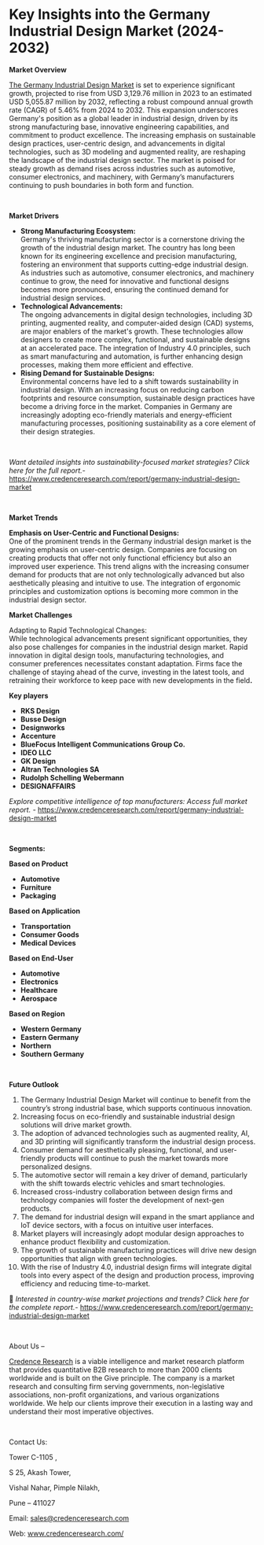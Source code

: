 # Key Insights into the Germany Industrial Design Market (2024-2032)


<p><strong>Market Overview</strong></p>
<p><a href="https://www.credenceresearch.com/report/germany-industrial-design-market">The Germany Industrial Design Market</a> is set to experience significant growth, projected to rise from USD 3,129.76 million in 2023 to an estimated USD 5,055.87 million by 2032, reflecting a robust compound annual growth rate (CAGR) of 5.46% from 2024 to 2032. This expansion underscores Germany's position as a global leader in industrial design, driven by its strong manufacturing base, innovative engineering capabilities, and commitment to product excellence. The increasing emphasis on sustainable design practices, user-centric design, and advancements in digital technologies, such as 3D modeling and augmented reality, are reshaping the landscape of the industrial design sector. The market is poised for steady growth as demand rises across industries such as automotive, consumer electronics, and machinery, with Germany&rsquo;s manufacturers continuing to push boundaries in both form and function.</p>
<p><strong>&nbsp;</strong></p>
<p><strong>Market Drivers</strong></p>
<ul>
<li><strong>Strong Manufacturing Ecosystem:</strong><br /> Germany's thriving manufacturing sector is a cornerstone driving the growth of the industrial design market. The country has long been known for its engineering excellence and precision manufacturing, fostering an environment that supports cutting-edge industrial design. As industries such as automotive, consumer electronics, and machinery continue to grow, the need for innovative and functional designs becomes more pronounced, ensuring the continued demand for industrial design services.</li>
<li><strong>Technological Advancements:</strong><br /> The ongoing advancements in digital design technologies, including 3D printing, augmented reality, and computer-aided design (CAD) systems, are major enablers of the market's growth. These technologies allow designers to create more complex, functional, and sustainable designs at an accelerated pace. The integration of Industry 4.0 principles, such as smart manufacturing and automation, is further enhancing design processes, making them more efficient and effective.</li>
<li><strong>Rising Demand for Sustainable Designs:</strong><br /> Environmental concerns have led to a shift towards sustainability in industrial design. With an increasing focus on reducing carbon footprints and resource consumption, sustainable design practices have become a driving force in the market. Companies in Germany are increasingly adopting eco-friendly materials and energy-efficient manufacturing processes, positioning sustainability as a core element of their design strategies.</li>
</ul>
<p><strong>&nbsp;</strong></p>
<p><em>Want detailed insights into sustainability-focused market strategies? Click here for the full report.- </em><a href="https://www.credenceresearch.com/report/germany-industrial-design-market">https://www.credenceresearch.com/report/germany-industrial-design-market</a></p>
<p>&nbsp;</p>
<p><strong>Market Trends</strong></p>
<p><strong>Emphasis on User-Centric and Functional Designs:</strong><br /> One of the prominent trends in the Germany industrial design market is the growing emphasis on user-centric design. Companies are focusing on creating products that offer not only functional efficiency but also an improved user experience. This trend aligns with the increasing consumer demand for products that are not only technologically advanced but also aesthetically pleasing and intuitive to use. The integration of ergonomic principles and customization options is becoming more common in the industrial design sector.</p>
<p><strong>Market Challenges</strong></p>
<p>Adapting to Rapid Technological Changes:<br /> While technological advancements present significant opportunities, they also pose challenges for companies in the industrial design market. Rapid innovation in digital design tools, manufacturing technologies, and consumer preferences necessitates constant adaptation. Firms face the challenge of staying ahead of the curve, investing in the latest tools, and retraining their workforce to keep pace with new developments in the field<strong>.</strong></p>
<p><strong>Key players</strong></p>
<ul>
<li><strong>RKS Design</strong></li>
<li><strong>Busse Design</strong></li>
<li><strong>Designworks</strong></li>
<li><strong>Accenture</strong></li>
<li><strong>BlueFocus Intelligent Communications Group Co.</strong></li>
<li><strong>IDEO LLC</strong></li>
<li><strong>GK Design</strong></li>
<li><strong>Altran Technologies SA</strong></li>
<li><strong>Rudolph Schelling Webermann</strong></li>
<li><strong>DESIGNAFFAIRS</strong></li>
</ul>
<p><em>Explore competitive intelligence of top manufacturers: Access full market report. - </em><a href="https://www.credenceresearch.com/report/germany-industrial-design-market">https://www.credenceresearch.com/report/germany-industrial-design-market</a></p>
<p>&nbsp;</p>
<p><strong>Segments:</strong></p>
<p><strong>Based on Product</strong></p>
<ul>
<li><strong>Automotive</strong></li>
<li><strong>Furniture</strong></li>
<li><strong>Packaging</strong></li>
</ul>
<p><strong>Based on Application</strong></p>
<ul>
<li><strong>Transportation</strong></li>
<li><strong>Consumer Goods</strong></li>
<li><strong>Medical Devices</strong></li>
</ul>
<p><strong>Based on End-User</strong></p>
<ul>
<li><strong>Automotive</strong></li>
<li><strong>Electronics</strong></li>
<li><strong>Healthcare</strong></li>
<li><strong>Aerospace</strong></li>
</ul>
<p><strong>Based on Region</strong></p>
<ul>
<li><strong>Western Germany</strong></li>
<li><strong>Eastern Germany</strong></li>
<li><strong>Northern</strong></li>
<li><strong>Southern Germany</strong></li>
</ul>
<p>&nbsp;</p>
<p><strong>Future Outlook </strong></p>
<ol>
<li>The Germany Industrial Design Market will continue to benefit from the country&rsquo;s strong industrial base, which supports continuous innovation.</li>
<li>Increasing focus on eco-friendly and sustainable industrial design solutions will drive market growth.</li>
<li>The adoption of advanced technologies such as augmented reality, AI, and 3D printing will significantly transform the industrial design process.</li>
<li>Consumer demand for aesthetically pleasing, functional, and user-friendly products will continue to push the market towards more personalized designs.</li>
<li>The automotive sector will remain a key driver of demand, particularly with the shift towards electric vehicles and smart technologies.</li>
<li>Increased cross-industry collaboration between design firms and technology companies will foster the development of next-gen products.</li>
<li>The demand for industrial design will expand in the smart appliance and IoT device sectors, with a focus on intuitive user interfaces.</li>
<li>Market players will increasingly adopt modular design approaches to enhance product flexibility and customization.</li>
<li>The growth of sustainable manufacturing practices will drive new design opportunities that align with green technologies.</li>
<li>With the rise of Industry 4.0, industrial design firms will integrate digital tools into every aspect of the design and production process, improving efficiency and reducing time-to-market.</li>
</ol>
<p>📌 <em>Interested in country-wise market projections and trends? Click here for the complete report.- </em><a href="https://www.credenceresearch.com/report/germany-industrial-design-market">https://www.credenceresearch.com/report/germany-industrial-design-market</a></p>
<p>&nbsp;</p>
<p>About Us &ndash;</p>
<p><a href="https://www.credenceresearch.com/">Credence Research</a> is a viable intelligence and market research platform that provides quantitative B2B research to more than 2000 clients worldwide and is built on the Give principle. The company is a market research and consulting firm serving governments, non-legislative associations, non-profit organizations, and various organizations worldwide. We help our clients improve their execution in a lasting way and understand their most imperative objectives.</p>
<p>&nbsp;</p>
<p>Contact Us:</p>
<p>Tower C-1105 ,</p>
<p>S 25, Akash Tower,</p>
<p>Vishal Nahar, Pimple Nilakh,</p>
<p>Pune &ndash; 411027</p>
<p>Email: <a href="mailto:sales@credenceresearch.com">sales@credenceresearch.com</a></p>
<p>Web: <a href="http://www.credenceresearch.com/">www.credenceresearch.com/</a></p>

